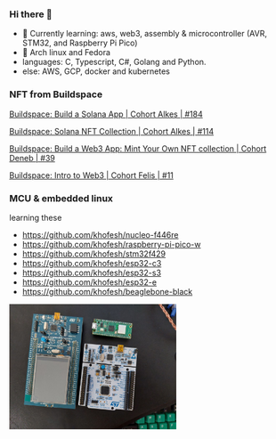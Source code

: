 ### Hi there 👋
- 🌱 Currently learning: aws, web3, assembly & microcontroller (AVR, STM32, and Raspberry Pi Pico)
- 🐧 Arch linux and Fedora
- languages: C, Typescript, C#, Golang and Python.
- else: AWS, GCP, docker and kubernetes

<!--
**khofesh/khofesh** is a ✨ _special_ ✨ repository because its `README.md` (this file) appears on your GitHub profile.

Here are some ideas to get you started:

- 🔭 I’m currently working on ...
- 🌱 I’m currently learning ...
- 👯 I’m looking to collaborate on ...
- 🤔 I’m looking for help with ...
- 💬 Ask me about ...
- 📫 How to reach me: ...
- 😄 Pronouns: ...
- ⚡ Fun fact: ...
-->

### NFT from Buildspace 
[Buildspace: Build a Solana App | Cohort Alkes | #184](https://opensea.io/assets/matic/0x3cd266509d127d0eac42f4474f57d0526804b44e/2822/)

[Buildspace: Solana NFT Collection | Cohort Alkes | #114](https://opensea.io/assets/matic/0x3cd266509d127d0eac42f4474f57d0526804b44e/5089/)

[Buildspace: Build a Web3 App: Mint Your Own NFT collection | Cohort Deneb | #39](https://opensea.io/assets/matic/0x3cd266509d127d0eac42f4474f57d0526804b44e/2084/)

[Buildspace: Intro to Web3 | Cohort Felis | #11](https://opensea.io/assets/matic/0x3cd266509d127d0eac42f4474f57d0526804b44e/1445/)

### MCU & embedded linux
learning these

- https://github.com/khofesh/nucleo-f446re
- https://github.com/khofesh/raspberry-pi-pico-w
- https://github.com/khofesh/stm32f429
- https://github.com/khofesh/esp32-c3
- https://github.com/khofesh/esp32-s3
- https://github.com/khofesh/esp32-e
- https://github.com/khofesh/beaglebone-black

<img src="photo1667403888.jpeg" alt="mcu" width="300"/>
